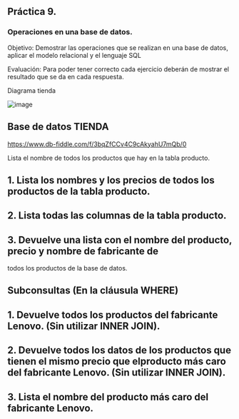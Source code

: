 ## Práctica 9.
### Operaciones en una base de datos.
Objetivo: Demostrar las operaciones que se realizan en una base de datos, aplicar el modelo relacional y el lenguaje SQL

Evaluación: Para poder tener correcto cada ejercicio deberán de mostrar el resultado que se da en cada respuesta.


Diagrama tienda 

![image](https://user-images.githubusercontent.com/104279978/173166903-0b4b13af-edc1-4a39-863a-2d04ed936761.png)


## Base de datos TIENDA 
https://www.db-fiddle.com/f/3bqZfCCv4C9cAkyahU7mQb/0


Lista el nombre de todos los productos que hay en la tabla producto.


## 1. Lista los nombres y los precios de todos los productos de la tabla producto.

## 2. Lista todas las columnas de la tabla producto.


## 3. Devuelve una lista con el nombre del producto, precio y nombre de fabricante de
todos los productos de la base de datos.




## Subconsultas (En la cláusula WHERE)
## 1. Devuelve todos los productos del fabricante Lenovo. (Sin utilizar INNER JOIN).



## 2. Devuelve todos los datos de los productos que tienen el mismo precio que elproducto más caro del fabricante Lenovo. (Sin utilizar INNER JOIN).




## 3. Lista el nombre del producto más caro del fabricante Lenovo.




